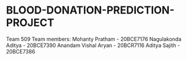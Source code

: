 # BLOOD-DONATION-PREDICTION-PROJECT
Team 509
Team members:
Mohanty Pratham - 20BCE7176
Nagulakonda Aditya - 20BCE7390
Anandam Vishal Aryan - 20BCR7116
Aditya Sajith - 20BCE7386
